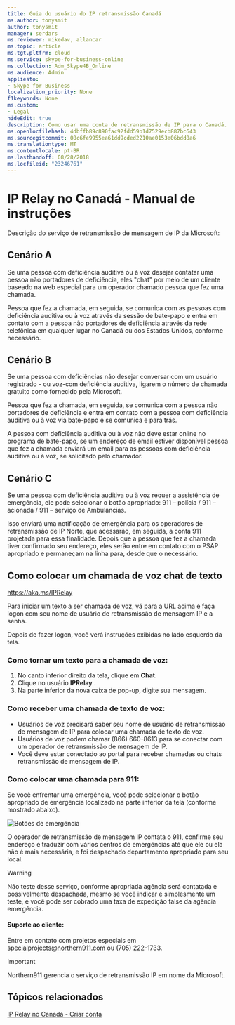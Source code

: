 ```yaml
---
title: Guia do usuário do IP retransmissão Canadá
ms.author: tonysmit
author: tonysmit
manager: serdars
ms.reviewer: mikedav, allancar
ms.topic: article
ms.tgt.pltfrm: cloud
ms.service: skype-for-business-online
ms.collection: Adm_Skype4B_Online
ms.audience: Admin
appliesto:
- Skype for Business
localization_priority: None
f1keywords: None
ms.custom:
- Legal
hideEdit: true
description: Como usar uma conta de retransmissão de IP para o Canadá.
ms.openlocfilehash: 4dbffb89c890fac92fdd59b1d7529ecb887bc643
ms.sourcegitcommit: 08c6fe9955ea61dd9cded2210ae0153e06bdd8a6
ms.translationtype: MT
ms.contentlocale: pt-BR
ms.lasthandoff: 08/28/2018
ms.locfileid: "23246761"
---
```

# <a name="ip-relay-in-canada---user-guide"></a>IP Relay no Canadá - Manual de instruções

Descrição do serviço de retransmissão de mensagem de IP da Microsoft:

## <a name="scenario-a"></a>Cenário A
Se uma pessoa com deficiência auditiva ou à voz desejar contatar uma pessoa não portadores de deficiência, eles "chat" por meio de um cliente baseado na web especial para um operador chamado pessoa que fez uma chamada.

Pessoa que fez a chamada, em seguida, se comunica com as pessoas com deficiência auditiva ou à voz através da sessão de bate-papo e entra em contato com a pessoa não portadores de deficiência através da rede telefônica em qualquer lugar no Canadá ou dos Estados Unidos, conforme necessário.

## <a name="scenario-b"></a>Cenário B
Se uma pessoa com deficiências não desejar conversar com um usuário registrado - ou voz-com deficiência auditiva, ligarem o número de chamada gratuito como fornecido pela Microsoft.

Pessoa que fez a chamada, em seguida, se comunica com a pessoa não portadores de deficiência e entra em contato com a pessoa com deficiência auditiva ou à voz via bate-papo e se comunica e para trás.

A pessoa com deficiência auditiva ou à voz não deve estar online no programa de bate-papo, se um endereço de email estiver disponível pessoa que fez a chamada enviará um email para as pessoas com deficiência auditiva ou à voz, se solicitado pelo chamador.

## <a name="scenario-c"></a>Cenário C
Se uma pessoa com deficiência auditiva ou à voz requer a assistência de emergência, ele pode selecionar o botão apropriado: 911 – polícia / 911 – acionada / 911 – serviço de Ambulâncias.

Isso enviará uma notificação de emergência para os operadores de retransmissão de IP Norte, que acessarão, em seguida, a conta 911 projetada para essa finalidade. Depois que a pessoa que fez a chamada tiver confirmado seu endereço, eles serão entre em contato com o PSAP apropriado e permaneçam na linha para, desde que o necessário.

## <a name="how-to-place-a-text-chat-to-voice-call"></a>Como colocar um chamada de voz chat de texto

https://aka.ms/IPRelay

Para iniciar um texto a ser chamada de voz, vá para a URL acima e faça logon com seu nome de usuário de retransmissão de mensagem IP e a senha.

Depois de fazer logon, você verá instruções exibidas no lado esquerdo da tela.

### <a name="how-to-make-a-text-to-voice-call"></a>Como tornar um texto para a chamada de voz:
1. No canto inferior direito da tela, clique em **Chat**.
2. Clique no usuário **IPRelay** .
3. Na parte inferior da nova caixa de pop-up, digite sua mensagem.

### <a name="how-to-receive-a-voice-to-text-call"></a>Como receber uma chamada de texto de voz:
- Usuários de voz precisará saber seu nome de usuário de retransmissão de mensagem de IP para colocar uma chamada de texto de voz.
- Usuários de voz podem chamar (866) 660-8613 para se conectar com um operador de retransmissão de mensagem de IP.
- Você deve estar conectado ao portal para receber chamadas ou chats retransmissão de mensagem de IP.

### <a name="how-to-place-a-911-call"></a>Como colocar uma chamada para 911:
Se você enfrentar uma emergência, você pode selecionar o botão apropriado de emergência localizado na parte inferior da tela (conforme mostrado abaixo).

![Botões de emergência](../images/ip-relay-emergency-buttons.png)

O operador de retransmissão de mensagem IP contata o 911, confirme seu endereço e traduzir com vários centros de emergências até que ele ou ela não é mais necessária, e foi despachado departamento apropriado para seu local.

> [!WARNING]
> Não teste desse serviço, conforme apropriada agência será contatada e possivelmente despachada, mesmo se você indicar é simplesmente um teste, e você pode ser cobrado uma taxa de expedição false da agência emergência.

#### <a name="customer-support"></a>Suporte ao cliente:
Entre em contato com projetos especiais em [specialprojects@northern911.com](mailto:specialprojects@northern911.com) ou (705) 222-1733.

> [!IMPORTANT]
> Northern911 gerencia o serviço de retransmissão IP em nome da Microsoft.

## <a name="related-topics"></a>Tópicos relacionados

[IP Relay no Canadá - Criar conta](ip-relay-canada-email-signup.md)






